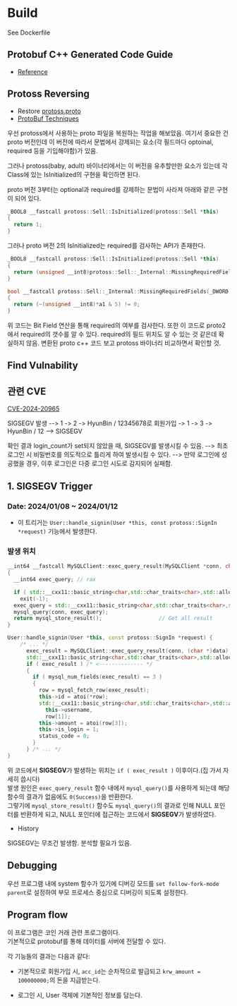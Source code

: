 # Build

See Dockerfile

## Protobuf C++ Generated Code Guide

* [Reference](https://protobuf.dev/reference/cpp/cpp-generated/)

## Protoss Reversing

* Restore [protoss.proto](proto/protoss.proto)
* [ProtoBuf Techniques](https://protobuf.dev/programming-guides/techniques/)

우선 protoss에서 사용하는 proto 파일을 복원하는 작업을 해보았음.
여기서 중요한 건 proto 버전인데 이 버전에 따라서 문법에서 강제되는 요소(각 필드마다 optoinal, required 등을 기입해야함)가 있음.

그러나 protoss(baby, adult) 바이너리에서는 이 버전을 유추할만한 요소가 있는데
각 Class에 있는 IsInitialized의 구현을 확인하면 된다.

proto 버전 3부터는 optional과 required를 강제하는 문법이 사라져 아래와 같은 구현이 되어 있다.

```cpp
_BOOL8 __fastcall protoss::Sell::IsInitialized(protoss::Sell *this)
{
  return 1;
}
```

그러나 proto 버전 2의 IsInitialized는 required를 검사하는 API가 존재한다.

```cpp
_BOOL8 __fastcall protoss::Sell::IsInitialized(protoss::Sell *this)
{
  return (unsigned __int8)protoss::Sell::_Internal::MissingRequiredFields((char *)this + 16) == 0;
}

bool __fastcall protoss::Sell::_Internal::MissingRequiredFields(_DWORD *a1)
{
  return (~(unsigned __int8)*a1 & 5) != 0;
}
```

위 코드는 Bit Field 연산을 통해 required의 여부를 검사한다. 또한 이 코드로 proto2에서 required의 갯수를 알 수 있다. required의 필드 위치도 알 수 있는 것 같은데 확실하지 않음.
변환된 proto c++ 코드 보고 protoss 바이너리 비교하면서 확인할 것.

## Find Vulnability

## 관련 CVE

[CVE-2024-20965](https://security.snyk.io/vuln/SNYK-UNMANAGED-MYSQLMYSQLSERVER-6170062)

SIGSEGV 발생 --> 1 -> 2 -> HyunBin / 12345678로 회원가입 -> 1 -> 3 -> HyunBin / 12 --> SIGSEGV

확인 결과 login_count가 set되지 않았을 때, SIGSEGV를 발생시킬 수 있음.
--> 최초 로그인 시 비밀번호를 의도적으로 틀리게 하여 발생시킬 수 있다.
--> 만약 로그인에 성공했을 경우, 이후 로그인은 다중 로그인 시도로 감지되어 실패함.

## 1. SIGSEGV Trigger

### Date: 2024/01/08 ~ 2024/01/12

* 이 트리거는 `User::handle_signin(User *this, const protoss::SignIn *request)` 기능에서 발생한다.

### 발생 위치

```cpp
__int64 __fastcall MySQLClient::exec_query_result(MySQLClient *conn, char *sqlQuery)
{
  __int64 exec_query; // rax

  if ( std::__cxx11::basic_string<char,std::char_traits<char>,std::allocator<char>>::empty(sqlQuery) )
    exit(-1);
  exec_query = std::__cxx11::basic_string<char,std::char_traits<char>,std::allocator<char>>::c_str(sqlQuery);
  mysql_query(conn, exec_query);
  return mysql_store_result();                  // Get all result
}

User::handle_signin(User *this, const protoss::SignIn *request) {
    /* ... */
      exec_result = MySQLClient::exec_query_result(conn, (char *)data);
      std::__cxx11::basic_string<char,std::char_traits<char>,std::allocator<char>>::~basic_string((__int64)data);
      if ( exec_result ) /* <-------------- */
      {
        if ( mysql_num_fields(exec_result) == 3 )
        {
          row = mysql_fetch_row(exec_result);
          this->id = atoi(*row);
          std::__cxx11::basic_string<char,std::char_traits<char>,std::allocator<char>>::operator=(
            this->username,
            row[1]);
          this->amount = atoi(row[3]);
          this->is_login = 1;
          status_code = 0;
        }
      } /* ... */
}
```

위 코드에서 **SIGSEGV**가 발생하는 위치는 `if ( exec_result )` 이후이다.(집 가서 자세히 씁시다)  
발생 원인은 `exec_query_result` 함수 내에서 `mysql_query()`를 사용하게 되는데 해당 함수의 결과가 없음에도 `0(Success)`을 반환한다.  
그렇기에 `mysql_store_result()` 함수도 `mysql_query()`의 결과로 인해 NULL 포인터를 반환하게 되고, NULL 포인터에 접근하는 코드에서 **SIGSEGV**가 발생하였다.  

* History

SIGSEGV는 무조건 발생함. 분석할 필요가 있음.

## Debugging

우선 프로그램 내에 system 함수가 있기에 디버깅 모드를 `set follow-fork-mode parent`로 설정하여 부모 프로세스 중심으로 디버깅이 되도록 설정한다.  

## Program flow

이 프로그램은 코인 거래 관련 프로그램이다.  
기본적으로 protobuf를 통해 데이터를 서버에 전달할 수 있다.  
  
각 기능들의 결과는 다음과 같다:  

* 기본적으로 회원가입 시, `acc_id`는 순차적으로 발급되고 `krw_amount = 100000000;`의 돈을 지급받는다.

* 로그인 시, User 객체에 기본적인 정보를 담는다.
